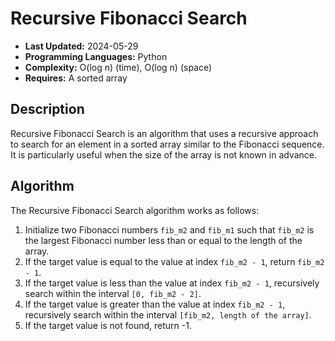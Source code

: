 # Recursive Fibonacci Search

- **Last Updated:** 2024-05-29
- **Programming Languages:** Python
- **Complexity:** O(log n) (time), O(log n) (space)
- **Requires:** A sorted array

## Description

Recursive Fibonacci Search is an algorithm that uses a recursive approach to search for an element in a sorted array similar to the Fibonacci sequence. It is particularly useful when the size of the array is not known in advance.

## Algorithm

The Recursive Fibonacci Search algorithm works as follows:

1. Initialize two Fibonacci numbers `fib_m2` and `fib_m1` such that `fib_m2` is the largest Fibonacci number less than or equal to the length of the array.
2. If the target value is equal to the value at index `fib_m2 - 1`, return `fib_m2 - 1`.
3. If the target value is less than the value at index `fib_m2 - 1`, recursively search within the interval `[0, fib_m2 - 2]`.
4. If the target value is greater than the value at index `fib_m2 - 1`, recursively search within the interval `[fib_m2, length of the array]`.
5. If the target value is not found, return -1.
